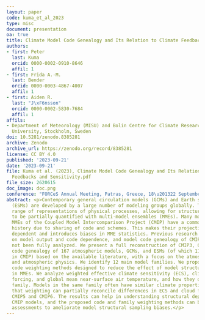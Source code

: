 ```yaml
---
layout: paper
code: kuma_et_al_2023
type: misc
document: presentation
oa: true
title: Climate Model Code Genealogy and Its Relation to Climate Feedbacks and Sensitivity
authors:
- first: Peter
  last: Kuma
  orcid: 0000-0002-0910-8646
  affil: 1
- first: Frida A.-M.
  last: Bender
  orcid: 0000-0003-4867-4007
  affil: 1
- first: Aiden R.
  last: "J\xF6nsson"
  orcid: 0000-0002-5830-7684
  affil: 1
affils:
- Department of Meteorology (MISU) and Bolin Centre for Climate Research, Stockholm
  University, Stockholm, Sweden
doi: 10.5281/zenodo.8385281
archive: Zenodo
archive_url: https://zenodo.org/record/8385281
license: CC BY 4.0
published: '2023-09-21'
date: '2023-09-21'
file: Kuma et al. (2023), Climate Model Code Genealogy and Its Relation to Climate
  Feedbacks and Sensitivity.pdf
file_size: 2620615
doc_image: doc.png
conference: "FORCeS Annual Meeting, Patras, Greece, 18\u201322 September 2023"
abstract: <p>Contemporary general circulation models (GCMs) and Earth system models
  (ESMs) are developed by a large number of modeling groups globally. They use a wide
  range of representations of physical processes, allowing for structural (code) uncertainty
  to be partially quantified with multi-model ensembles (MMEs). Many models in the
  MMEs of the Coupled Model Intercomparison Project (CMIP) have a common development
  history due to sharing of code and schemes. This makes their projections statistically
  dependent and introduces biases in MME statistics. Previous research has focused
  on model output and code dependence, and model code genealogy of CMIP models has
  not been fully analyzed. We present a full reconstruction of CMIP3, CMIP5 and CMIP6
  code genealogy of 167 atmospheric models, GCMs, and ESMs (of which 114 participated
  in CMIP) based on the available literature, with a focus on the atmospheric component
  and atmospheric physics. We identify 12 main model families. We propose family and
  code weighting methods designed to reduce the effect of model structural dependence
  in MMEs. We analyze weighted effective climate sensitivity (ECS), climate feedbacks,
  forcing, and global mean near-surface air temperature, and how they differ by model
  family. Models in the same family often have similar climate properties. We show
  that weighting can partially reconcile differences in ECS and cloud feedbacks between
  CMIP5 and CMIP6. The results can help in understanding structural dependence between
  CMIP models, and the proposed code and family weighting methods can be used in MME
  assessments to ameliorate model structural sampling biases.</p>
---
```

